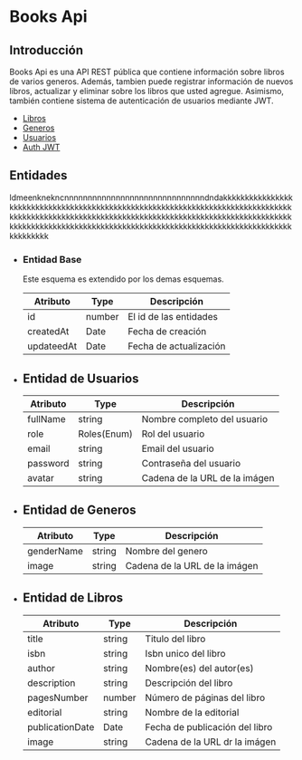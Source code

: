 # Books Api

## Introducción

Books Api es una API REST pública que contiene información sobre libros de varios generos. Además, tambien puede registrar información de nuevos libros, actualizar y eliminar sobre los libros que usted agregue. Asimismo, también contiene sistema de autenticación de usuarios mediante JWT.

* [Libros](#) 
* [Generos](#)
* [Usuarios](#)
* [Auth JWT](#)

## Entidades

ldmeenknekncnnnnnnnnnnnnnnnnnnnnnnnnnnnnnndndakkkkkkkkkkkkkkkkkkkkkkkkkkkkkkkkkkkkkkkkkkkkkkkkkkkkkkkkkkkkkkkkkkkkkkkkkkkkkkkkkkkkkkkkkkkkkkkkkkkkkkkkkkkkkkkkkkkkkkkkkkkkkkkkkkkkkkkkkkkkkkkkkkkkkkkkkkkkkkkkkkkkkkkkkkkkkkkkkkkkkkkkkkkkkkkkkkkkkkkkkkkkkkkkkkkkkkkkkkkk

* ### Entidad Base
  Este esquema es extendido por los demas esquemas.

    | Atributo   | Type | Descripción            |
    |------------|------|------------------------|
    | id         |number| El id de las entidades |
    | createdAt  |Date  | Fecha de creación      |
    | updateedAt |Date  | Fecha de actualización |

* ## Entidad de Usuarios

    | Atributo   | Type        | Descripción                   |
    |------------|-------------|-------------------------------|
    | fullName   | string      | Nombre completo del usuario   |
    | role       | Roles(Enum) | Rol del usuario               |
    | email      | string      | Email del usuario             |
    | password   | string      | Contraseña del usuario        |
    | avatar     | string      | Cadena de la URL de la imágen |

* ## Entidad de Generos

    | Atributo   | Type   | Descripción                   |
    |------------|--------|-------------------------------|
    | genderName | string | Nombre del genero             |
    | image      | string | Cadena de la URL de la imágen |

* ## Entidad de Libros

    | Atributo        | Type        | Descripción                    |
    |-----------------|-------------|--------------------------------|
    | title           | string      | Titulo del libro               |
    | isbn            | string      | Isbn unico del libro           |
    | author          | string      | Nombre(es) del autor(es)       |
    | description     | string      | Descripción del libro          |
    | pagesNumber     | number      | Número de páginas del libro    |
    | editorial       | string      | Nombre de la editorial         |
    | publicationDate | Date        | Fecha de publicación del libro |
    | image           | string      | Cadena de la URL dr la imágen  |
